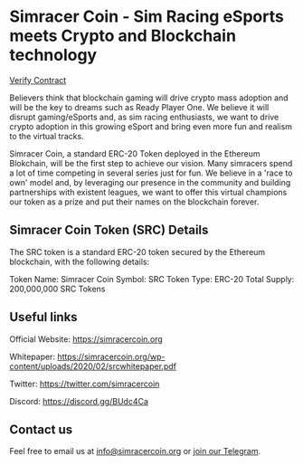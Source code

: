 # Simracer Coin - Sim Racing eSports meets Crypto and Blockchain technology

[Verify Contract](https://etherscan.io/token/0x16587cf43f044aba0165ffa00acf412631194e4b)

Believers think that blockchain gaming will drive crypto mass adoption and will be the key to dreams such as Ready Player One. We believe it will disrupt gaming/eSports and, as sim racing enthusiasts, we want to drive crypto adoption in this growing eSport and bring even more fun and realism to the virtual tracks.

Simracer Coin, a standard ERC-20 Token deployed in the Ethereum Blokchain, will be the first step to achieve our vision. Many simracers spend a lot of time competing in several series just for fun. We believe in a 'race to own' model and, by leveraging our presence in the community and building partnerships with existent leagues, we want to offer this virtual champions our token as a prize and put their names on the blockchain forever.

## Simracer Coin Token (SRC) Details

The SRC token is a standard ERC-20 token secured by the Ethereum blockchain, with the following details:

Token Name: Simracer Coin
Symbol: SRC
Token Type: ERC-20
Total Supply: 200,000,000 SRC Tokens

## Useful links

Official Website: https://simracercoin.org

Whitepaper: https://simracercoin.org/wp-content/uploads/2020/02/srcwhitepaper.pdf

Twitter: https://twitter.com/simracercoin

Discord: https://discord.gg/BUdc4Ca

## Contact us

Feel free to email us at [info@simracercoin.org](mailto:info@simracercoin.org) or [join our Telegram](https://t.me/simracercoin).
